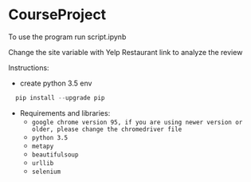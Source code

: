 # CourseProject

To use the program run script.ipynb


Change the site variable with Yelp Restaurant link to analyze the review

Instructions:
- create python 3.5 env
```Python
  pip install --upgrade pip
```
- Requirements and libraries:
  - ```google chrome version 95, if you are using newer version or older, please change the chromedriver file``` 
  - ```python 3.5```
  - ```metapy```
  - ```beautifulsoup```
  - ```urllib```
  - ```selenium```

  

